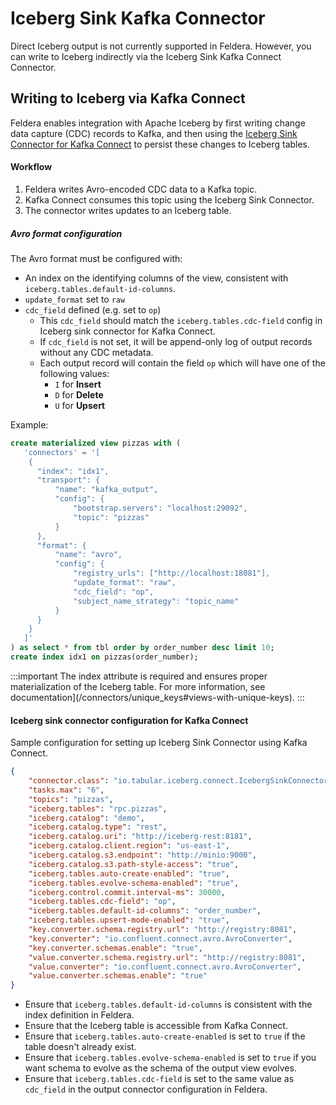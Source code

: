 # Iceberg Sink Kafka Connector

Direct Iceberg output is not currently supported in Feldera.
However, you can write to Iceberg indirectly via the Iceberg Sink Kafka Connect Connector.

## Writing to Iceberg via Kafka Connect

Feldera enables integration with Apache Iceberg by first writing
change data capture (CDC) records to Kafka, and then using the
[Iceberg Sink Connector for Kafka Connect](https://github.com/databricks/iceberg-kafka-connect) to persist these changes
to Iceberg tables.

#### Workflow

1. Feldera writes Avro-encoded CDC data to a Kafka topic.
2. Kafka Connect consumes this topic using the Iceberg Sink Connector.
3. The connector writes updates to an Iceberg table.

##### Avro format configuration

The Avro format must be configured with:
- An index on the identifying columns of the view, consistent with `iceberg.tables.default-id-columns`. 
- `update_format` set to `raw`
- `cdc_field` defined (e.g. set to `op`)
  - This `cdc_field` should match the `iceberg.tables.cdc-field` config in Iceberg sink connector for Kafka Connect.
  - If `cdc_field` is not set, it will be append-only log of output records without any CDC metadata.
  - Each output record will contain the field `op` which will have one of the following values:
    - `I` for **Insert**
    - `D` for **Delete**
    - `U` for **Upsert**

Example:

```sql
create materialized view pizzas with (
   'connectors' = '[
    {
      "index": "idx1",
      "transport": {
          "name": "kafka_output",
          "config": {
              "bootstrap.servers": "localhost:29092",
              "topic": "pizzas"
          }
      },
      "format": {
          "name": "avro",
          "config": {
              "registry_urls": ["http://localhost:18081"],
              "update_format": "raw",
              "cdc_field": "op",
              "subject_name_strategy": "topic_name"
          }
      }
    }
   ]'
) as select * from tbl order by order_number desc limit 10;
create index idx1 on pizzas(order_number);
```

:::important
The index attribute is required and ensures proper materialization of the Iceberg table.
For more information, see documentation](/connectors/unique_keys#views-with-unique-keys).
:::

#### Iceberg sink connector configuration for Kafka Connect

Sample configuration for setting up Iceberg Sink Connector using Kafka
Connect.

```json
{
    "connector.class": "io.tabular.iceberg.connect.IcebergSinkConnector",
    "tasks.max": "6",
    "topics": "pizzas",
    "iceberg.tables": "rpc.pizzas",
    "iceberg.catalog": "demo",
    "iceberg.catalog.type": "rest",
    "iceberg.catalog.uri": "http://iceberg-rest:8181",
    "iceberg.catalog.client.region": "us-east-1",
    "iceberg.catalog.s3.endpoint": "http://minio:9000",
    "iceberg.catalog.s3.path-style-access": "true",
    "iceberg.tables.auto-create-enabled": "true",
    "iceberg.tables.evolve-schema-enabled": "true",
    "iceberg.control.commit.interval-ms": 30000,
    "iceberg.tables.cdc-field": "op",
    "iceberg.tables.default-id-columns": "order_number",
    "iceberg.tables.upsert-mode-enabled": "true",
    "key.converter.schema.registry.url": "http://registry:8081",
    "key.converter": "io.confluent.connect.avro.AvroConverter",
    "key.converter.schemas.enable": "true",
    "value.converter.schema.registry.url": "http://registry:8081",
    "value.converter": "io.confluent.connect.avro.AvroConverter",
    "value.converter.schemas.enable": "true"
}
```
- Ensure that `iceberg.tables.default-id-columns` is consistent with the index
  definition in Feldera.
- Ensure that the Iceberg table is accessible from Kafka Connect.
- Ensure that `iceberg.tables.auto-create-enabled` is set to `true` if the
  table doesn't already exist.
- Ensure that `iceberg.tables.evolve-schema-enabled` is set to `true` if you
  want schema to evolve as the schema of the output view evolves.
- Ensure that `iceberg.tables.cdc-field` is set to the same value as `cdc_field`
  in the output connector configuration in Feldera.
